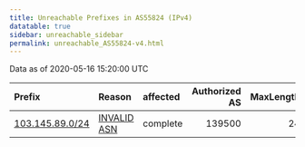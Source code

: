 ```yaml
---
title: Unreachable Prefixes in AS55824 (IPv4)
datatable: true
sidebar: unreachable_sidebar
permalink: unreachable_AS55824-v4.html
---
```


Data as of 2020-05-16 15:20:00 UTC


<div class="datatable-begin"></div>

| Prefix                                                   | Reason                                                                                                 | affected   |   Authorized AS |   MaxLength | Anchor                                       |   unreachable /24s |
|:---------------------------------------------------------|:-------------------------------------------------------------------------------------------------------|:-----------|----------------:|------------:|:---------------------------------------------|-------------------:|
| [103.145.89.0/24](https://stat.ripe.net/103.145.89.0/24) | [INVALID ASN](https://rpki-validator.ripe.net/announcement-preview?asn=AS55824&prefix=103.145.89.0/24) | complete   |          139500 |          24 | [APNIC](unreachable_APNIC_RPKI_Root-v4.html) |                  1 |

<div class="datatable-end"></div>